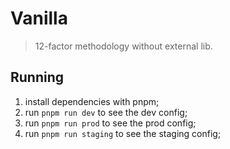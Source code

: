 # Vanilla

> 12-factor methodology without external lib.

## Running

1. install dependencies with pnpm;
2. run `pnpm run dev` to see the dev config;
3. run `pnpm run prod` to see the prod config;
4. run `pnpm run staging` to see the staging config;
